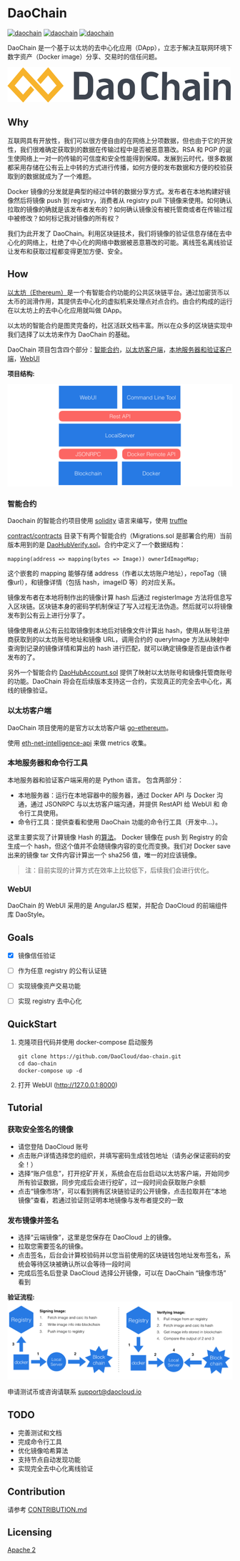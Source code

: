 # DaoChain

[![daochain](https://ci.daocloud.io/api/badge/build/daocloud/daochain)](https://dashboard.daocloud.io/orgs/daocloud/build-flows/b63b9fb5-d3d4-404b-8699-548910d87e51)
[![daochain](https://ci.daocloud.io/api/badge/test/daocloud/daochain)](https://dashboard.daocloud.io/orgs/daocloud/build-flows/b63b9fb5-d3d4-404b-8699-548910d87e51)
[![daochain](https://ci.daocloud.io/api/badge/coverage/daocloud/daochain?branch=master&criteria=line-rate)](https://dashboard.daocloud.io/orgs/daocloud/build-flows/b63b9fb5-d3d4-404b-8699-548910d87e51)

DaoChain 是一个基于以太坊的去中心化应用（DApp），立志于解决互联网环境下数字资产（Docker image）分享、交易时的信任问题。

![logo](resources/DaoChain.png)

## Why

互联网具有开放性，我们可以很方便自由的在网络上分项数据，但也由于它的开放性，我们很难确定获取到的数据在传输过程中是否被恶意篡改。RSA 和 PGP 的诞生使网络上一对一的传输的可信度和安全性能得到保障。发展到云时代，很多数据都采用存储在公有云上中转的方式进行传播，如何方便的发布数据和方便的校验获取到的数据就成为了一个难题。

Docker 镜像的分发就是典型的经过中转的数据分享方式。发布者在本地构建好镜像然后将镜像 push 到 registry，消费者从 registry pull 下镜像来使用。如何确认拉取的镜像的确就是该发布者发布的？如何确认镜像没有被托管商或者在传输过程中被修改？如何标记我对镜像的所有权？

我们为此开发了 DaoChain。利用区块链技术，我们将镜像的验证信息存储在去中心化的网络上，杜绝了中心化的网络中数据被恶意篡改的可能。离线签名离线验证让发布和获取过程都变得更加方便、安全。

## How

[以太坊（Ethereum）](https://www.ethereum.org/)是一个有智能合约功能的公共区块链平台。通过加密货币以太币的润滑作用，其提供去中心化的虚拟机来处理点对点合约。由合约构成的运行在以太坊上的去中心化应用就叫做 DApp。

以太坊的智能合约是图灵完备的，社区活跃文档丰富。所以在众多的区块链实现中我们选择了以太坊来作为 DaoChain 的基础。

DaoChain 项目包含四个部分：[智能合约](https://github.com/DaoCloud/dao-chain/tree/master/contract)，[以太坊客户端](https://github.com/DaoCloud/dao-chain/tree/master/geth)，[本地服务器和验证客户端](https://github.com/DaoCloud/dao-chain/tree/master/app)，[WebUI](https://github.com/Revolution1/dao-chain/tree/master/webui)

**项目结构:**

![structure](resources/structure.png)

### 智能合约

Daochain 的智能合约项目使用 [solidity](https://github.com/ethereum/solidity) 语言来编写，使用 [truffle](https://github.com/ConsenSys/truffle)

[contract/contracts](https://github.com/DaoCloud/dao-chain/tree/master/contract/contracts) 目录下有两个智能合约（Migrations.sol 是部署合约用）当前版本用到的是 [DaoHubVerify.sol](https://github.com/DaoCloud/dao-chain/blob/master/contract/contracts/DaoHubVerify.sol)。合约中定义了一个数据结构：

```solidity
mapping(address => mapping(bytes => Image)) ownerIdImageMap;
```

这个嵌套的 mapping 能够存储 address（作者以太坊账户地址），repoTag（镜像url），和镜像详情（包括 hash，imageID 等）的对应关系。

镜像发布者在本地将制作出的镜像计算 hash 后通过 registerImage 方法将信息写入区块链。区块链本身的密码学机制保证了写入过程无法伪造。然后就可以将镜像发布到公有云上进行分享了。

镜像使用者从公有云拉取镜像到本地后对镜像文件计算出 hash，使用从账号注册商获取到的以太坊账号地址和镜像 URL，调用合约的 queryImage 方法从映射中查询到记录的镜像详情和算出的 hash 进行匹配，就可以确定镜像是否是由该作者发布的了。

另外一个智能合约 [DaoHubAccount.sol](https://github.com/DaoCloud/dao-chain/blob/master/contract/contracts/DaoHubAccount.sol) 提供了映射以太坊账号和镜像托管商账号的功能。DaoChain 将会在后续版本支持这一合约，实现真正的完全去中心化，离线的镜像验证。

### 以太坊客户端

DaoChain 项目使用的是官方以太坊客户端 [go-ethereum](https://github.com/ethereum/go-ethereum)。

使用 [eth-net-intelligence-api](https://github.com/cubedro/eth-net-intelligence-api) 来做 metrics 收集。

### 本地服务器和命令行工具

本地服务器和验证客户端采用的是 Python 语言。
包含两部分：

* 本地服务器：运行在本地容器中的服务器，通过 Docker API 与 Docker 沟通，通过 JSONRPC 与以太坊客户端沟通，并提供 RestAPI 给 WebUI 和 命令行工具使用。
* 命令行工具：提供查看和使用 DaoChain 功能的命令行工具（开发中...）。

这里主要实现了计算镜像 Hash 的[算法](https://github.com/Revolution1/dao-chain/blob/master/app/dockerclient.py#L35)。
Docker 镜像在 push 到 Registry 的会生成一个 hash，但这个值并不会随镜像内容的变化而变换。我们对 Docker save 出来的镜像 tar 文件内容计算出一个 sha256 值，唯一的对应该镜像。
> 注：目前实现的计算方式在效率上比较低下，后续我们会进行优化。

### WebUI

DaoChain 的 WebUI 采用的是 AngularJS 框架，并配合 DaoCloud 的前端组件库 DaoStyle。


## Goals

- [x] 镜像信任验证
- [ ] 作为任意 registry 的公有认证链
- [ ] 实现镜像资产交易功能
- [ ] 实现 registry 去中心化


## QuickStart

1. 克隆项目代码并使用 docker-compose 启动服务

    ```
    git clone https://github.com/DaoCloud/dao-chain.git
    cd dao-chain
    docker-compose up -d
    ```

2. 打开 WebUI (http://127.0.0.1:8000)

## Tutorial

### 获取安全签名的镜像

* 请您登陆 DaoCloud 账号
* 点击账户详情选择您的组织，并填写密码生成钱包地址（请务必保证密码的安全！）
* 选择“账户信息”，打开挖矿开关，系统会在后台启动以太坊客户端，开始同步所有验证数据，同步完成后会进行挖矿，过一段时间会获取账户余额
* 点击“镜像市场”，可以看到拥有区块链验证的公开镜像，点击拉取并在“本地镜像”查看，若通过验证则证明本地镜像与发布者提交的一致

### 发布镜像并签名

* 选择“云端镜像”，这里是您保存在 DaoCloud 上的镜像。
* 拉取您需要签名的镜像。
* 点击签名，后台会计算校验码并以您当前使用的区块链钱包地址发布签名，系统会等待区块被确认所以会等待一段时间
* 完成后签名后登录 DaoCloud 选择公开镜像，可以在 DaoChain “镜像市场” 看到
 
**验证流程:**
![flow](resources/flow.png)

申请测试币或咨询请联系 support@daocloud.io

## TODO

* 完善测试和文档
* 完成命令行工具
* 优化镜像哈希算法
* 支持节点自动发现功能
* 实现完全去中心化离线验证


## Contribution

请参考 [CONTRIBUTION.md](./CONTRIBUTION.md)

## Licensing

[Apache 2](./LICENSE)
